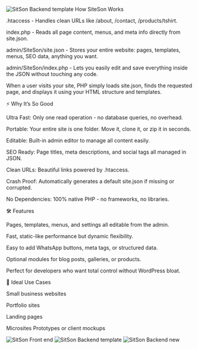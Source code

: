![SitSon Backend template](https://github.com/user-attachments/assets/d7048ec2-a6a1-4c71-a299-d8b09d01560d)
How SiteSon Works

.htaccess - Handles clean URLs like /about, /contact, /products/tshirt.

index.php - Reads all page content, menus, and meta info directly from site.json.

admin/SiteSon/site.json - Stores your entire website: pages, templates, menus, SEO data, anything you want.

admin/SiteSon/index.php - Lets you easily edit and save everything inside the JSON without touching any code.

When a user visits your site, PHP simply loads site.json, finds the requested page, and displays it using your HTML structure and templates.

⚡ Why It’s So Good

Ultra Fast: Only one read operation - no database queries, no overhead.

Portable: Your entire site is one folder. Move it, clone it, or zip it in seconds.

Editable: Built-in admin editor to manage all content easily.

SEO Ready: Page titles, meta descriptions, and social tags all managed in JSON.

Clean URLs: Beautiful links powered by .htaccess.

Crash Proof: Automatically generates a default site.json if missing or corrupted.

No Dependencies: 100% native PHP - no frameworks, no libraries.

🛠️ Features

Pages, templates, menus, and settings all editable from the admin.

Fast, static-like performance but dynamic flexibility.

Easy to add WhatsApp buttons, meta tags, or structured data.

Optional modules for blog posts, galleries, or products.

Perfect for developers who want total control without WordPress bloat.

💼 Ideal Use Cases

Small business websites

Portfolio sites

Landing pages

Microsites
Prototypes or client mockups


![SitSon Front end](https://github.com/user-attachments/assets/828685ee-bfac-4a8a-8794-aec20945e223)
![SitSon Backend template](https://github.com/user-attachments/assets/05a66ace-65fd-4cd7-a525-9a849f9ccc64)
![SitSon Backend new](https://github.com/user-attachments/assets/31103ac4-5086-45ac-9b14-585de1eb5774)

